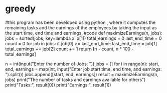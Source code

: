 # greedy
#this program has been developed using python , where it computes the remaining tasks and the earnings of the employees by taking the input as the start time, end time and earnings.
#code
def maximizeEarnings(n, jobs):
    jobs = sorted(jobs, key=lambda x: x[1])
    total_earnings = 0
    last_end_time = 0
    count = 0
    for job in jobs:
        if job[0] >= last_end_time:
            last_end_time = job[1]
            total_earnings += job[2]
            count += 1
    return [n - count, n * 100 - total_earnings]

n = int(input("Enter the number of Jobs: "))
jobs = []
for i in range(n):
    start, end, earnings = map(int, input("Enter job start time, end time, and earnings: ").split())
    jobs.append([start, end, earnings])
result = maximizeEarnings(n, jobs)
print("The number of tasks and earnings available for others")
print("Tasks:", result[0])
print("Earnings:", result[1])
